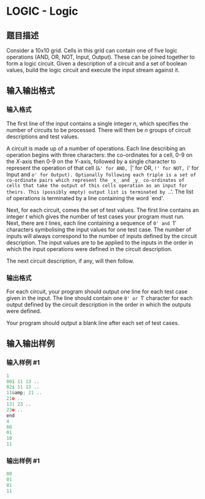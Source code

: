 # LOGIC - Logic

## 题目描述

Consider a 10x10 grid. Cells in this grid can contain one of five logic operations (AND, OR, NOT, Input, Output). These can be joined together to form a logic circuit. Given a description of a circuit and a set of boolean values, build the logic circuit and execute the input stream against it.

## 输入输出格式

### 输入格式

The first line of the input contains a single integer _n_, which specifies the number of circuits to be processed. There will then be _n_ groups of circuit descriptions and test values.

A circuit is made up of a number of operations. Each line describing an operation begins with three characters: the co-ordinates for a cell, 0-9 on the _X_-axis then 0-9 on the _Y_-axis, followed by a single character to represent the operation of that cell (`&' for AND, `|' for OR, `!' for NOT, `i' for Input and `o' for Output). Optionally following each triple is a set of co-ordinate pairs which represent the _x_ and _y_ co-ordinates of cells that take the output of this cells operation as an input for theirs. This (possibly empty) output list is terminated by `..'. The list of operations is terminated by a line containing the word `end'.

Next, for each circuit, comes the set of test values. The first line contains an integer _t_ which gives the number of test cases your program must run. Next, there are _t_ lines, each line containing a sequence of `0' and `1' characters symbolising the input values for one test case. The number of inputs will always correspond to the number of inputs defined by the circuit description. The input values are to be applied to the inputs in the order in which the input operations were defined in the circuit description.

The next circuit description, if any, will then follow.

### 输出格式

For each circuit, your program should output one line for each test case given in the input. The line should contain one `0' or `1' character for each output defined by the circuit description in the order in which the outputs were defined.

Your program should output a blank line after each set of test cases.

## 输入输出样例

### 输入样例 #1

```cpp
1
00i 11 13 ..
02i 11 13 ..
11&amp; 21 ..
21o ..
13| 23 ..
23o ..
end
4
00
01
10
11
```


### 输出样例 #1

```cpp
00
01
01
11
```


